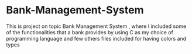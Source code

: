 # Bank-Management-System
This is project on topic Bank Management System , where I included some of the functionalities that a bank provides  by using C as my choice of programming language and few others files included for having colors and types
